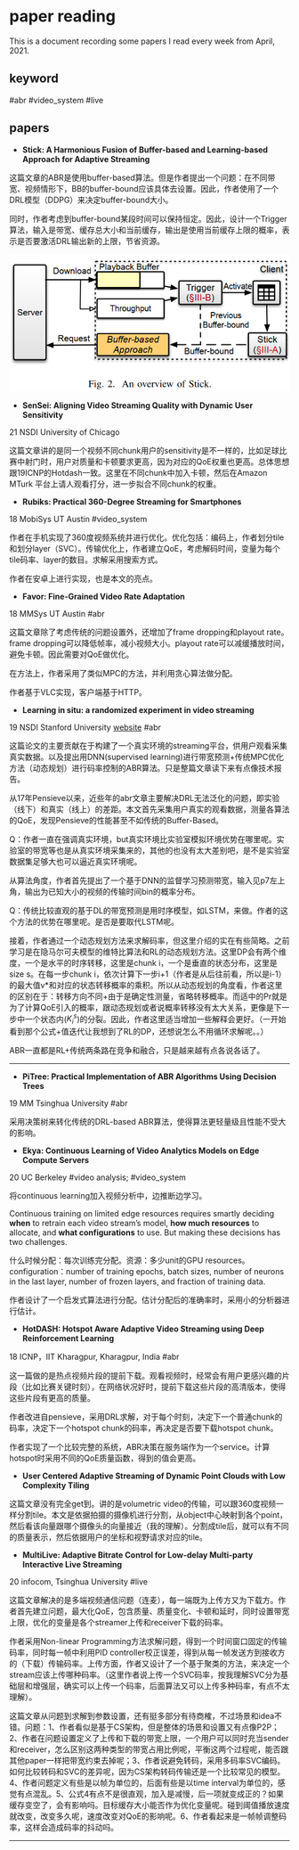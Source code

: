 # paper reading

This is a document recording some papers I read every week from April, 2021.

## keyword

#abr #video_system #live

## papers

+ **Stick: A Harmonious Fusion of Buffer-based and Learning-based Approach for Adaptive Streaming**

这篇文章的ABR是使用buffer-based算法。但是作者提出一个问题：在不同带宽、视频情形下，BB的buffer-bound应该具体去设置。因此，作者使用了一个DRL模型（DDPG）来决定buffer-bound大小。

同时，作者考虑到buffer-bound某段时间可以保持恒定。因此，设计一个Trigger算法，输入是带宽、缓存总大小和当前缓存，输出是使用当前缓存上限的概率，表示是否要激活DRL输出新的上限，节省资源。

![19Infocom_stick](.\asserts\19Infocom_stick.PNG)

+ **SenSei: Aligning Video Streaming Quality with Dynamic User Sensitivity**

21 NSDI University of Chicago

这篇文章讲的是同一个视频不同chunk用户的sensitivity是不一样的，比如足球比赛中射门时，用户对质量和卡顿要求更高，因为对应的QoE权重也更高。总体思想跟19ICNP的Hotdash一致。这里在不同chunk中加入卡顿，然后在Amazon MTurk 平台上请人观看打分，进一步拟合不同chunk的权重。

+ **Rubiks: Practical 360-Degree Streaming for Smartphones**

18 MobiSys UT Austin #video_system

作者在手机实现了360度视频系统并进行优化。优化包括：编码上，作者划分tile和划分layer（SVC）。传输优化上，作者建立QoE，考虑解码时间，变量为每个tile码率、layer的数目。求解采用搜索方式。

作者在安卓上进行实现，也是本文的亮点。

+ **Favor: Fine-Grained Video Rate Adaptation**

18 MMSys UT Austin #abr

这篇文章除了考虑传统的问题设置外，还增加了frame dropping和playout rate。frame dropping可以降低帧率，减小视频大小。playout rate可以减缓播放时间，避免卡顿。因此需要对QoE做优化。

在方法上，作者采用了类似MPC的方法，并利用贪心算法做分配。

作者基于VLC实现，客户端基于HTTP。

+ **Learning in situ: a randomized experiment in video streaming**

19 NSDI Stanford University [website](https://puffer.stanford.edu)  #abr

这篇论文的主要贡献在于构建了一个真实环境的streaming平台，供用户观看采集真实数据。以及提出用DNN(supervised learning)进行带宽预测+传统MPC优化方法（动态规划）进行码率控制的ABR算法。只是整篇文章读下来有点像技术报告。

从17年Pensieve以来，近些年的abr文章主要解决DRL无法泛化的问题，即实验（线下）和真实（线上）的差距。本文首先采集用户真实的观看数据，测量各算法的QoE，发现Pensieve的性能甚至不如传统的Buffer-Based。

Q：作者一直在强调真实环境，but真实环境比实验室模拟环境优势在哪里呢。实验室的带宽等也是从真实环境采集来的，其他的也没有太大差别吧，是不是实验室数据集足够大也可以逼近真实环境呢。

从算法角度，作者首先提出了一个基于DNN的监督学习预测带宽，输入见p7左上角，输出为已知大小的视频的传输时间bin的概率分布。

Q：传统比较直观的基于DL的带宽预测是用时序模型，如LSTM，来做。作者的这个方法的优势在哪里呢。是否是要取代LSTM呢。

接着，作者通过一个动态规划方法来求解码率，但这里介绍的实在有些简略。之前学习是在隐马尔可夫模型的维特比算法和RL的动态规划方法。这里DP会有两个维度，一个是水平的时序转移，这里是chunk i，一个是垂直的状态分布，这里是size s。在每一步chunk i，依次计算下一步i+1（作者是从后往前看，所以是i-1）的最大值v*和对应的状态转移概率的乘积。所以从动态规划的角度看，作者这里的区别在于：转移方向不同+由于是确定性测量，省略转移概率。而适中的Pr就是为了计算QoE引入的概率，跟动态规划或者说概率转移没有太大关系，更像是下一步中一个状态内($K_i^{s}$)的分裂。因此，作者这里适当增加一些解释会更好。（一开始看到那个公式+值迭代让我想到了RL的DP，还想说怎么不用循环求解呢。。）

ABR一直都是RL+传统两条路在竞争和融合，只是越来越有点各说各话了。

------------------------------------------------------------------------------------------------------------------------------------------------------

+ **PiTree: Practical Implementation of ABR Algorithms Using Decision Trees**  

19 MM Tsinghua University  #abr

采用决策树来转化传统的DRL-based ABR算法，使得算法更轻量级且性能不受大的影响。

+ **Ekya: Continuous Learning of Video Analytics Models on Edge Compute Servers**  

20 UC Berkeley #video analysis; #video_system

将continuous learning加入视频分析中，边推断边学习。

Continuous training on limited edge resources requires smartly deciding **when** to retrain each video stream’s model, **how much resources** to allocate, and **what configurations** to use. But making these decisions has two challenges.    

什么时候分配：每次训练完分配。资源：多少unit的GPU resources。configuration：number of training epochs, batch sizes, number of neurons in the last layer, number of frozen layers, and fraction of training data.

作者设计了一个启发式算法进行分配。估计分配后的准确率时，采用小的分析器进行估计。

+ **HotDASH: Hotspot Aware Adaptive Video Streaming using Deep Reinforcement Learning**  

18 ICNP，IIT Kharagpur, Kharagpur, India #abr

这一篇做的是热点视频片段的提前下载。观看视频时，经常会有用户更感兴趣的片段（比如比赛关键时刻），在网络状况好时，提前下载这些片段的高清版本，使得这些片段有更高的质量。

作者改进自pensieve，采用DRL求解，对于每个时刻，决定下一个普通chunk的码率，决定下一个hotspot chunk的码率，再决定是否要下载hotspot chunk。

作者实现了一个比较完整的系统，ABR决策在服务端作为一个service。计算hotspot时采用不同的QoE质量函数，得到的值会更高。

+ **User Centered Adaptive Streaming of Dynamic Point Clouds with Low Complexity Tiling**

这篇文章没有完全get到。讲的是volumetric video的传输，可以跟360度视频一样分割tile。本文是依据拍摄的摄像机进行分割，从object中心映射到各个point，然后看该向量跟哪个摄像头的向量接近（我的理解）。分割成tile后，就可以有不同的质量表示，然后依据用户的坐标和视野请求对应的tile。

+ **MultiLive: Adaptive Bitrate Control for Low-delay Multi-party Interactive Live Streaming**

20 infocom, Tsinghua University  #live

这篇文章解决的是多端视频通信问题（连麦），每一端既为上传方又为下载方。作者首先建立问题，最大化QoE，包含质量、质量变化、卡顿和延时，同时设置带宽上限，优化的变量是各个streamer上传和receiver下载的码率。

作者采用Non-linear Programming方法求解问题，得到一个时间窗口固定的传输码率，同时每一帧中利用PID controller校正误差，得到从每一帧发送方到接收方的（下载）传输码率。上传方面，作者又设计了一个基于聚类的方法，来决定一个stream应该上传哪种码率。（这里作者说上传一个SVC码率，按我理解SVC分为基础层和增强层，确实可以上传一个码率，后面算法又可以上传多种码率，有点不太理解）。

这篇文章从问题到求解到参数设置，还有挺多部分有待商榷，不过场景和idea不错。问题：1、作者看似是基于CS架构，但是整体的场景和设置又有点像P2P；2、作者在问题设置定义了上传和下载的带宽上限，一个用户可以同时充当sender和receiver，怎么区别这两种类型的带宽占用比例呢，平衡这两个过程呢，能否跟其他paper一样把带宽约束去掉呢；3、作者说避免转码，采用多码率SVC编码。如何比较转码和SVC的差异呢，因为CS架构转码传输还是一个比较常见的模型。4、作者问题定义有些是以帧为单位的，后面有些是以time interval为单位的，感觉有点混乱。5、公式4有点不是很直观，加入是减慢，后一项就变成正的？如果缓存变空了，会有影响吗。目标缓存大小能否作为优化变量呢。碰到阈值播放速度就改变，改变多久呢，速度改变对QoE的影响呢。6、作者看起来是一帧帧调整码率，这样会造成码率的抖动吗。

------------------------------------------------------------------------------------------------------------------------------------------------------





